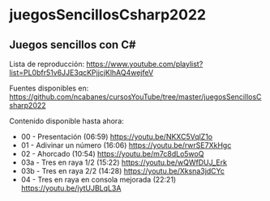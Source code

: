 # juegosSencillosCsharp2022

## Juegos sencillos con C#

Lista de reproducción: https://www.youtube.com/playlist?list=PL0bfr51v6JJE3qcKPjjcjKlhAQ4wejfeV

Fuentes disponibles en: https://github.com/ncabanes/cursosYouTube/tree/master/juegosSencillosCsharp2022

Contenido disponible hasta ahora:

 - 00 - Presentación (06:59) https://youtu.be/NKXC5VqlZ1o
 - 01 - Adivinar un número (16:06) https://youtu.be/rwrSE7XkHgc
 - 02 - Ahorcado (10:54) https://youtu.be/m7c8dLo5woQ
 - 03a - Tres en raya 1/2 (15:22) https://youtu.be/wQWfDUJ_Erk
 - 03b - Tres en raya 2/2 (14:28) https://youtu.be/Xksna3jdCYc
 - 04 - Tres en raya en consola mejorada (22:21) https://youtu.be/jytUJBLqL3A
